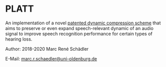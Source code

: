 # PLATT
An implementation of a novel [patented dynamic compression scheme](https://www.innowi.de/de/unsere_patente/details/dynamikkompression-uol169) that aims to preserve or even expand speech-relevant dynamic of an audio signal to improve speech recognition performance for certain types of hearing loss.

Author: 2018-2020 Marc René Schädler

E-Mail: marc.r.schaedler@uni-oldenburg.de

